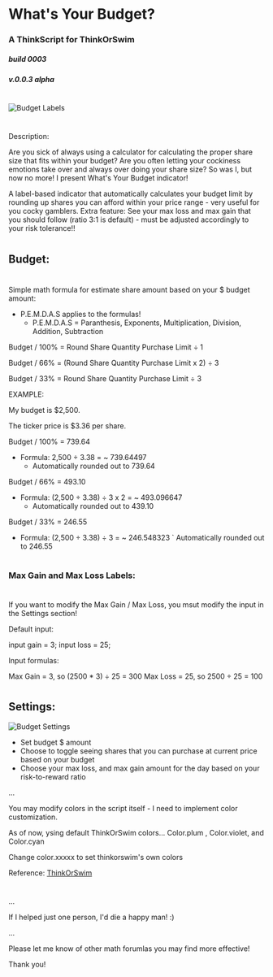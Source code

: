 # What's Your Budget?
### A ThinkScript for ThinkOrSwim

##### build 0003
##### v.0.0.3 alpha

#

![Budget Labels](https://i.imgur.com/6i0qTwG.png)
#

Description:

Are you sick of always using a calculator for calculating the proper share size that fits within your budget? Are you often letting your cockiness emotions take over and always over doing your share size? So was I, but now no more! I present What's Your Budget indicator!

A label-based indicator that automatically calculates your budget limit by rounding up shares you can afford within your price range - very useful for you cocky gamblers. Extra feature: See your max loss and max gain that you should follow (ratio 3:1 is default) - must be adjusted accordingly to your risk tolerance!!

# 

## Budget:

#

Simple math formula for estimate share amount based on your $ budget amount:

  - P.E.M.D.A.S applies to the formulas!
    - P.E.M.D.A.S = Paranthesis, Exponents, Multiplication, Division, Addition, Subtraction



Budget / 100% = Round Share Quantity Purchase Limit ÷ 1

Budget / 66% = (Round Share Quantity Purchase Limit x 2) ÷ 3

Budget / 33% = Round Share Quantity Purchase Limit ÷ 3


EXAMPLE: 

My budget is $2,500.

The ticker price is $3.36 per share.

Budget / 100% = 739.64
- Formula: 2,500 ÷ 3.38 = ~ 739.64497
    - Automatically rounded out to 739.64
    
Budget / 66% = 493.10
- Formula: (2,500 ÷ 3.38) ÷ 3 x 2 =  ~ 493.096647
  - Automatically rounded out to 439.10

Budget / 33% = 246.55 
- Formula: (2,500 ÷ 3.38) ÷ 3 = ~ 246.548323
  ` Automatically rounded out to 246.55

#

### Max Gain and Max Loss Labels:

#

If you want to modify the Max Gain / Max Loss, you msut modify the input in the Settings section!

Default input:

input gain = 3;
input loss = 25;

Input formulas:

Max Gain = 3, so (2500 * 3) ÷ 25 = 300 
Max Loss = 25, so 2500 ÷ 25 = 100

#

## Settings:

![Budget Settings](https://i.imgur.com/iLVfjTw.png)

  - Set budget $ amount
  - Choose to toggle seeing shares that you can purchase at current price based on your budget
  - Choose your max loss, and max gain amount for the day based on your risk-to-reward ratio

...

You may modify colors in the script itself - I need to implement color customization.

As of now, ysing default ThinkOrSwim colors... Color.plum , Color.violet, and Color.cyan

Change color.xxxxx to set thinkorswim's own colors

Reference: [ThinkOrSwim](https://tlc.thinkorswim.com/center/reference/thinkScript/Constants/Color)

#

...
 
 If I helped just one person, I'd die a happy man! :)
 
...


Please let me know of other math forumlas you may find more effective!

Thank you!
